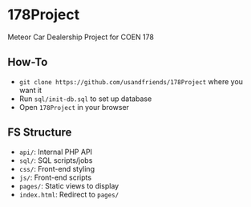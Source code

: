 # 178Project
Meteor Car Dealership Project for COEN 178

## How-To
+ `git clone https://github.com/usandfriends/178Project` where you want it
+ Run `sql/init-db.sql` to set up database
+ Open `178Project` in your browser

## FS Structure
+ `api/`: Internal PHP API
+ `sql/`: SQL scripts/jobs
+ `css/`: Front-end styling
+ `js/`: Front-end scripts
+ `pages/`: Static views to display
+ `index.html`: Redirect to `pages/`
